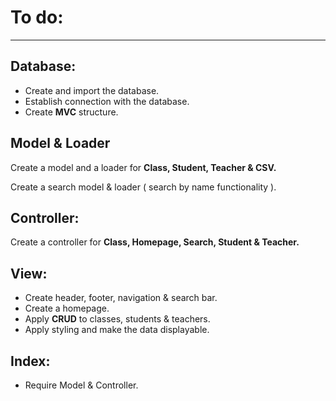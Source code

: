 # To do:
***
## Database:

- Create and import the database.
- Establish  connection with the database.
- Create **MVC** structure.

## Model & Loader

Create a model and a loader for **Class, Student, Teacher & CSV.**

Create a search model & loader ( search by name functionality ).

## Controller:

Create a controller for **Class, Homepage, Search, Student & Teacher.**

## View:

- Create header, footer, navigation & search bar.
- Create a homepage.
- Apply **CRUD** to classes, students & teachers.
- Apply styling and make the data displayable.

## Index:

- Require Model & Controller.
